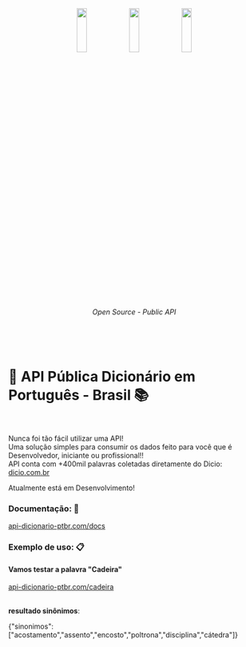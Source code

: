 
<div align="center">
<a href="https://www.python.org/" target="_blank" title="Python"> <img src="https://cdn.jsdelivr.net/gh/devicons/devicon/icons/python/python-original-wordmark.svg" align="center" height="15%" width="20%"><a/>
<a href="https://www.python.org/" target="_blank" title="FastAPI"> <img src="https://cdn.jsdelivr.net/gh/devicons/devicon/icons/fastapi/fastapi-original-wordmark.svg" align="center" height="15%" width="20%"><a/>
<a href="https://www.crummy.com/software/BeautifulSoup/bs4/doc/" target="_blank" title="Beautiful Soup"> <img src="https://miro.medium.com/max/1045/1*jN3vLj7R8m9BEpOJuMJT-w.png" align="center" height="15%" width="20%"><a/>
</div>
<p align="center">
    <em>Open Source - Public API</em>
</p>

<br><br><br>
<h1>🔎 API Pública Dicionário em Português - Brasil 📚 </h1> <br>

Nunca foi tão fácil utilizar uma API!<br>
Uma solução simples para consumir os dados feito para você que é Desenvolvedor, iniciante ou profissional!!<br>
API conta com +400mil palavras coletadas diretamente do Dicio: <a href="https://dicio.com.br/" target="_blank">dicio.com.br</a>

Atualmente está em Desenvolvimento!

### Documentação: 📁
<div>
<a href="https://api-dicionario-ptbr.herokuapp.com/docs" target="_blank">api-dicionario-ptbr.com/docs</a>
</div>


### Exemplo de uso: 📋

#### Vamos testar a palavra "Cadeira" 

<a href="https://api-dicionario-ptbr.herokuapp.com/cadeira" target="_blank">api-dicionario-ptbr.com/cadeira</a>
<br><br>

**resultado sinônimos**:

{"sinonimos":["acostamento","assento","encosto","poltrona","disciplina","cátedra"]}


